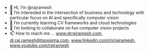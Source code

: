 - 👋 Hi, I’m @rajramesh
- 👀 I’m interested in the intersection of business and technology with particular focus on AI and specifically computer vision
- 🌱 I’m currently learning CV frameworks and cloud technologies
- 💞️ I’m looking to collaborate on fun computer vision projects
- 📫 How to reach me ... www.drrajramesh.com, dr.raj.ramesh@topsigma.com, www.linkedin.com/in/rajramesh, www.youtube.com/rajramesh

<!---
rajramesh/rajramesh is a ✨ special ✨ repository because its `README.md` (this file) appears on your GitHub profile.
You can click the Preview link to take a look at your changes.
--->
